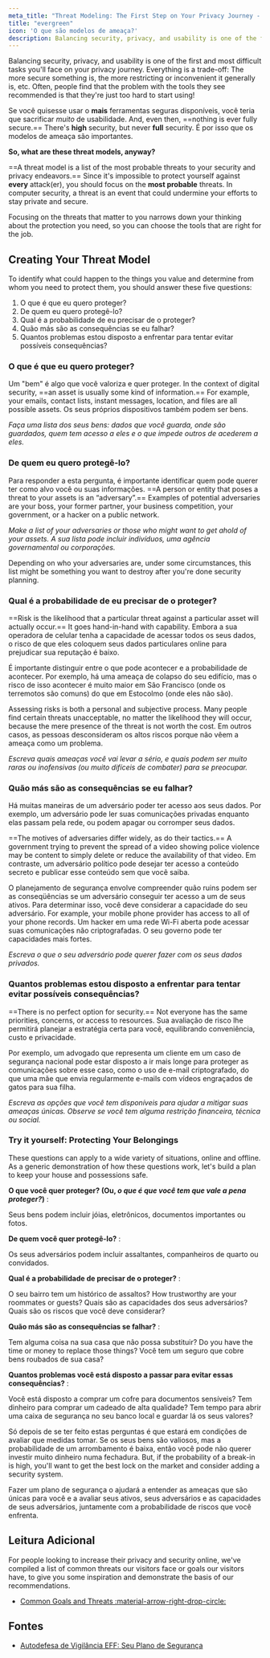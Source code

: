 ```yaml
---
meta_title: "Threat Modeling: The First Step on Your Privacy Journey - Privacy Guides"
title: "evergreen"
icon: 'O que são modelos de ameaça?'
description: Balancing security, privacy, and usability is one of the first and most difficult tasks you'll face on your privacy journey.
---
```


Balancing security, privacy, and usability is one of the first and most difficult tasks you'll face on your privacy journey. Everything is a trade-off: The more secure something is, the more restricting or inconvenient it generally is, etc. Often, people find that the problem with the tools they see recommended is that they're just too hard to start using!

Se você quisesse usar o **mais** ferramentas seguras disponíveis, você teria que sacrificar *muito* de usabilidade. And, even then, ==nothing is ever fully secure.== There's **high** security, but never **full** security. É por isso que os modelos de ameaça são importantes.

**So, what are these threat models, anyway?**

==A threat model is a list of the most probable threats to your security and privacy endeavors.== Since it's impossible to protect yourself against **every** attack(er), you should focus on the **most probable** threats. In computer security, a threat is an event that could undermine your efforts to stay private and secure.

Focusing on the threats that matter to you narrows down your thinking about the protection you need, so you can choose the tools that are right for the job.

## Creating Your Threat Model

To identify what could happen to the things you value and determine from whom you need to protect them, you should answer these five questions:

1. O que é que eu quero proteger?
2. De quem eu quero protegê-lo?
3. Qual é a probabilidade de eu precisar de o proteger?
4. Quão más são as consequências se eu falhar?
5. Quantos problemas estou disposto a enfrentar para tentar evitar possíveis consequências?

### O que é que eu quero proteger?

Um "bem" é algo que você valoriza e quer proteger. In the context of digital security, ==an asset is usually some kind of information.== For example, your emails, contact lists, instant messages, location, and files are all possible assets. Os seus próprios dispositivos também podem ser bens.

*Faça uma lista dos seus bens: dados que você guarda, onde são guardados, quem tem acesso a eles e o que impede outros de acederem a eles.*

### De quem eu quero protegê-lo?

Para responder a esta pergunta, é importante identificar quem pode querer ter como alvo você ou suas informações. ==A person or entity that poses a threat to your assets is an “adversary”.== Examples of potential adversaries are your boss, your former partner, your business competition, your government, or a hacker on a public network.

*Make a list of your adversaries or those who might want to get ahold of your assets. A sua lista pode incluir indivíduos, uma agência governamental ou corporações.*

Depending on who your adversaries are, under some circumstances, this list might be something you want to destroy after you're done security planning.

### Qual é a probabilidade de eu precisar de o proteger?

==Risk is the likelihood that a particular threat against a particular asset will actually occur.== It goes hand-in-hand with capability. Embora a sua operadora de celular tenha a capacidade de acessar todos os seus dados, o risco de que eles coloquem seus dados particulares online para prejudicar sua reputação é baixo.

É importante distinguir entre o que pode acontecer e a probabilidade de acontecer. Por exemplo, há uma ameaça de colapso do seu edifício, mas o risco de isso acontecer é muito maior em São Francisco (onde os terremotos são comuns) do que em Estocolmo (onde eles não são).

Assessing risks is both a personal and subjective process. Many people find certain threats unacceptable, no matter the likelihood they will occur, because the mere presence of the threat is not worth the cost. Em outros casos, as pessoas desconsideram os altos riscos porque não vêem a ameaça como um problema.

*Escreva quais ameaças você vai levar a sério, e quais podem ser muito raras ou inofensivas (ou muito difíceis de combater) para se preocupar.*

### Quão más são as consequências se eu falhar?

Há muitas maneiras de um adversário poder ter acesso aos seus dados. Por exemplo, um adversário pode ler suas comunicações privadas enquanto elas passam pela rede, ou podem apagar ou corromper seus dados.

==The motives of adversaries differ widely, as do their tactics.== A government trying to prevent the spread of a video showing police violence may be content to simply delete or reduce the availability of that video. Em contraste, um adversário político pode desejar ter acesso a conteúdo secreto e publicar esse conteúdo sem que você saiba.

O planejamento de segurança envolve compreender quão ruins podem ser as conseqüências se um adversário conseguir ter acesso a um de seus ativos. Para determinar isso, você deve considerar a capacidade do seu adversário. For example, your mobile phone provider has access to all of your phone records. Um hacker em uma rede Wi-Fi aberta pode acessar suas comunicações não criptografadas. O seu governo pode ter capacidades mais fortes.

*Escreva o que o seu adversário pode querer fazer com os seus dados privados.*

### Quantos problemas estou disposto a enfrentar para tentar evitar possíveis consequências?

==There is no perfect option for security.== Not everyone has the same priorities, concerns, or access to resources. Sua avaliação de risco lhe permitirá planejar a estratégia certa para você, equilibrando conveniência, custo e privacidade.

Por exemplo, um advogado que representa um cliente em um caso de segurança nacional pode estar disposto a ir mais longe para proteger as comunicações sobre esse caso, como o uso de e-mail criptografado, do que uma mãe que envia regularmente e-mails com vídeos engraçados de gatos para sua filha.

*Escreva as opções que você tem disponíveis para ajudar a mitigar suas ameaças únicas. Observe se você tem alguma restrição financeira, técnica ou social.*

### Try it yourself: Protecting Your Belongings

These questions can apply to a wide variety of situations, online and offline. As a generic demonstration of how these questions work, let's build a plan to keep your house and possessions safe.

**O que você quer proteger? (Ou, *o que é que você tem que vale a pena proteger?*)**
:

Seus bens podem incluir jóias, eletrônicos, documentos importantes ou fotos.

**De quem você quer protegê-lo?**
:

Os seus adversários podem incluir assaltantes, companheiros de quarto ou convidados.

**Qual é a probabilidade de precisar de o proteger?**
:

O seu bairro tem um histórico de assaltos? How trustworthy are your roommates or guests? Quais são as capacidades dos seus adversários? Quais são os riscos que você deve considerar?

**Quão más são as consequências se falhar?**
:

Tem alguma coisa na sua casa que não possa substituir? Do you have the time or money to replace those things? Você tem um seguro que cobre bens roubados de sua casa?

**Quantos problemas você está disposto a passar para evitar essas consequências?**
:

Você está disposto a comprar um cofre para documentos sensíveis? Tem dinheiro para comprar um cadeado de alta qualidade? Tem tempo para abrir uma caixa de segurança no seu banco local e guardar lá os seus valores?

Só depois de se ter feito estas perguntas é que estará em condições de avaliar que medidas tomar. Se os seus bens são valiosos, mas a probabilidade de um arrombamento é baixa, então você pode não querer investir muito dinheiro numa fechadura. But, if the probability of a break-in is high, you'll want to get the best lock on the market and consider adding a security system.

Fazer um plano de segurança o ajudará a entender as ameaças que são únicas para você e a avaliar seus ativos, seus adversários e as capacidades de seus adversários, juntamente com a probabilidade de riscos que você enfrenta.

## Leitura Adicional

For people looking to increase their privacy and security online, we've compiled a list of common threats our visitors face or goals our visitors have, to give you some inspiration and demonstrate the basis of our recommendations.

- [Common Goals and Threats :material-arrow-right-drop-circle:](common-threats.md)

## Fontes

- [Autodefesa de Vigilância EFF: Seu Plano de Segurança](https://ssd.eff.org/en/module/your-security-plan)
